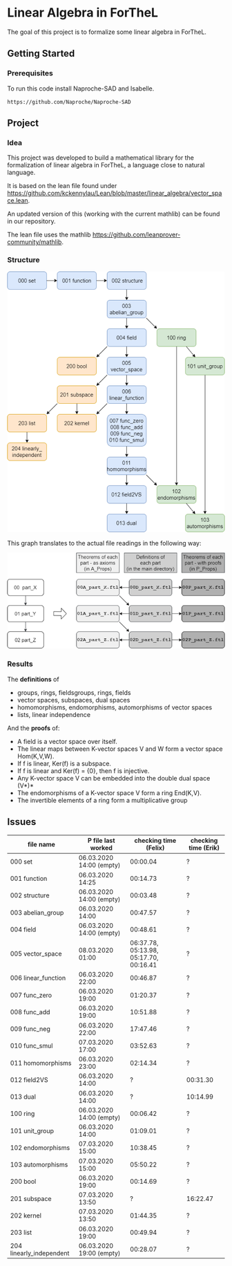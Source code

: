# Linear Algebra in ForTheL

The goal of this project is to formalize some linear algebra in ForTheL.

## Getting Started

### Prerequisites

To run this code install Naproche-SAD and Isabelle.

```
https://github.com/Naproche/Naproche-SAD
```

## Project

### Idea

This project was developed to build a mathematical library for the formalization of linear algebra in ForTheL, a language close to natural language.

It is based on the lean file found under https://github.com/kckennylau/Lean/blob/master/linear_algebra/vector_space.lean.

An updated version of this (working with the current mathlib) can be found in our repository.

The lean file uses the mathlib https://github.com/leanprover-community/mathlib.

### Structure

![](project_structure.png)

This graph translates to the actual file readings in the following way:

![](project_structure_explained.png)


### Results

The **definitions** of
- groups, rings, fieldsgroups, rings, fields
- vector spaces, subspaces, dual spaces
- homomorphisms, endomorphisms, automorphisms of vector spaces
- lists, linear independence

And the **proofs** of:
- A field is a vector space over itself.
- The linear maps between K-vector spaces V and W form a vector
space Hom(K,V,W).
- If f is linear, Ker(f) is a subspace.
- If f is linear and Ker(f) = {0}, then f is injective.
- Any K-vector space V can be embedded into the double dual space
(V*)*
- The endomorphisms of a K-vector space V form a ring End(K,V).
- The invertible elements of a ring form a multiplicative group


## Issues

| file name                | P file last worked       | checking time (Felix) | checking time (Erik) |
| ------------------------ | ------------------------ | --------------------- | -------------------- |
| 000 set                  | 06.03.2020 14:00 (empty) | 00:00.04 | ? |
| 001 function             | 06.03.2020 14:25         | 00:14.73 | ? |
| 002 structure            | 06.03.2020 14:00 (empty) | 00:03.48 | ? |
| 003 abelian_group        | 06.03.2020 14:00         | 00:47.57 | ? |
| 004 field                | 06.03.2020 14:00 (empty) | 00:48.61 | ? |
| 005 vector_space         | 08.03.2020 01:00         | 06:37.78, 05:13.98, 05:17.70, 00:16.41 | ? |
| 006 linear_function      | 06.03.2020 22:00         | 00:46.87 | ? |
| 007 func_zero            | 06.03.2020 19:00         | 01:20.37 | ? |
| 008 func_add             | 06.03.2020 19:00         | 10:51.88 | ? |
| 009 func_neg             | 06.03.2020 22:00         | 17:47.46 | ? |
| 010 func_smul            | 07.03.2020 17:00         | 03:52.63 | ? |
| 011 homomorphisms        | 06.03.2020 23:00         | 02:14.34 | ? |
| 012 field2VS             | 06.03.2020 14:00         | ? | 00:31.30 |
| 013 dual                 | 06.03.2020 14:00         | ? | 10:14.99 |
| 100 ring                 | 06.03.2020 14:00 (empty) | 00:06.42 | ? |
| 101 unit_group           | 06.03.2020 14:00         | 01:09.01 | ? |
| 102 endomorphisms        | 07.03.2020 15:00         | 10:38.45 | ? |
| 103 automorphisms        | 07.03.2020 15:00         | 05:50.22 | ? |
| 200 bool                 | 06.03.2020 19:00         | 00:14.69 | ? |
| 201 subspace             | 07.03.2020 13:50         | ? | 16:22.47 |
| 202 kernel               | 07.03.2020 13:50         | 01:44.35 | ? |
| 203 list                 | 06.03.2020 19:00         | 00:49.94 | ? |
| 204 linearly_independent | 06.03.2020 19:00 (empty) | 00:28.07 | ? |
